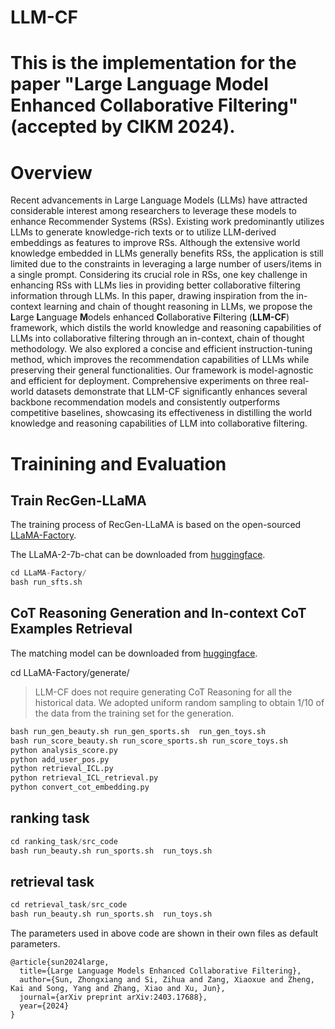 
# LLM-CF
# This is the implementation for the paper "Large Language Model Enhanced Collaborative Filtering" (accepted by CIKM 2024).

# Overview
Recent advancements in Large Language Models (LLMs) have attracted considerable interest among researchers to leverage these models to enhance Recommender Systems (RSs).  Existing work predominantly utilizes LLMs to generate knowledge-rich texts or to utilize LLM-derived embeddings as features to improve RSs. Although the extensive world knowledge embedded in LLMs generally benefits RSs, the application is still limited due to the constraints in leveraging a large number of users/items in a single prompt. Considering its crucial role in RSs, one key challenge in enhancing RSs with LLMs lies in providing better collaborative filtering information through LLMs. In this paper, drawing inspiration from the in-context learning and chain of thought reasoning in LLMs, we propose the **L**arge **L**anguage **M**odels enhanced **C**ollaborative **F**iltering (**LLM-CF**) framework, which distils the world knowledge and reasoning capabilities of LLMs into collaborative filtering through an in-context, chain of thought methodology. We also explored a concise and efficient instruction-tuning method, which improves the recommendation capabilities of LLMs while preserving their general functionalities. Our framework is model-agnostic and efficient for deployment. Comprehensive experiments on three real-world datasets demonstrate that LLM-CF significantly enhances several backbone recommendation models and consistently outperforms competitive baselines, showcasing its effectiveness in distilling the world knowledge and reasoning capabilities of LLM into collaborative filtering.

# Trainining and Evaluation

## Train RecGen-LLaMA
The training process of RecGen-LLaMA is based on the open-sourced [LLaMA-Factory](https://github.com/hiyouga/LLaMA-Factory/tree/main).

The LLaMA-2-7b-chat can be downloaded from [huggingface](https://huggingface.co/meta-llama/Llama-2-7b-chat-hf).


```python
cd LLaMA-Factory/
bash run_sfts.sh
```

## CoT Reasoning Generation and In-context CoT Examples Retrieval

The matching model can be downloaded from [huggingface](https://huggingface.co/BAAI/bge-large-en-v1.5).

cd LLaMA-Factory/generate/

> LLM-CF does not require generating CoT Reasoning for all the historical data. We adopted uniform random sampling to obtain 1/10 of the data from the training set for the generation.

```python
bash run_gen_beauty.sh run_gen_sports.sh  run_gen_toys.sh 
bash run_score_beauty.sh run_score_sports.sh run_score_toys.sh
python analysis_score.py
python add_user_pos.py
python retrieval_ICL.py
python retrieval_ICL_retrieval.py
python convert_cot_embedding.py
```


## ranking task

```python
cd ranking_task/src_code
bash run_beauty.sh run_sports.sh  run_toys.sh 
```

## retrieval task

```python
cd retrieval_task/src_code
bash run_beauty.sh run_sports.sh  run_toys.sh 
```

The parameters used in above code are shown in their own files as default parameters.


```
@article{sun2024large,
  title={Large Language Models Enhanced Collaborative Filtering},
  author={Sun, Zhongxiang and Si, Zihua and Zang, Xiaoxue and Zheng, Kai and Song, Yang and Zhang, Xiao and Xu, Jun},
  journal={arXiv preprint arXiv:2403.17688},
  year={2024}
}
```
